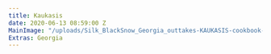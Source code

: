 ```yaml
---
title: Kaukasis
date: 2020-06-13 08:59:00 Z
MainImage: "/uploads/Silk_BlackSnow_Georgia_outtakes-KAUKASIS-cookbook-5.jpg"
Extras: Georgia
---
```


